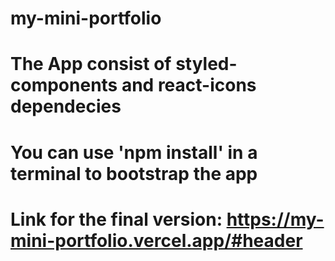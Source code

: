 # my-mini-portfolio
# The App consist of styled-components and react-icons dependecies
# You can use 'npm install' in a terminal to bootstrap the app
# Link for the final version: https://my-mini-portfolio.vercel.app/#header
